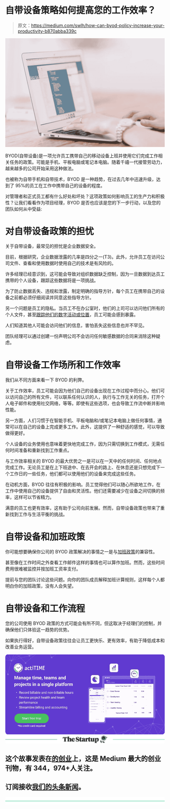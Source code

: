 # 自带设备策略如何提高您的工作效率？

> 原文：<https://medium.com/swlh/how-can-byod-policy-increase-your-productivity-b870abba339c>

![](img/de6c87af5bd2bd66f49758338318364d.png)

BYOD(自带设备)是一项允许员工携带自己的移动设备上班并使用它们完成工作相关任务的政策。可能是手机、平板电脑或笔记本电脑。随着千禧一代接管劳动力，越来越多的公司开始采用这种做法。

也被称为自带手机和自带技术，BYOD 是一种趋势，在过去几年中迅速升级，达到了 95%的员工在工作中携带自己的设备的程度。

对管理者和正式员工都有什么好处和坏处？这项政策如何影响员工的生产力和积极性？让我们看看作为项目经理，BYOD 是否也应该是您的下一步行动，以及您的团队如何从中受益:

# 对自带设备政策的担忧

关于自带设备，最常见的担忧是企业数据安全。

目前，根据研究，企业数据泄露的几率是四分之一(T3)。此外，允许员工在访问公司文件、查看和使用数据时使用自己的技术是有风险的。

许多经理已经意识到，这可能会导致对组织数据缺乏控制，因为一旦数据到达员工携带的个人设备，跟踪这些数据将是一项挑战。

为了防止数据丢失、违规和泄露，制定明确的指导方针，每个员工在携带自己的设备之前都必须仔细阅读并同意这些指导方针。

另一个问题是员工的隐私。当员工不在办公室时，他们的上司可以访问他们所有的个人文件，甚至[跟踪他们的数字活动或位置](https://www.actitime.com/human-resources/employee-time-tracking-agree-to-be-spied-on)，员工可能会感到暴露。

人们知道其他人可能会访问他们的信息，害怕丢失这些信息也并不罕见。

团队经理可以通过创建一份声明公司不会访问任何敏感数据的合同来消除这种疑虑。

# 自带设备工作场所和工作效率

我们从不同方面来看一下 BYOD 的利弊。

关于工作效率，员工可能会因为他们自己的设备出现在工作过程中而分心。他们可以访问自己的所有文件，可以联系任何认识的人，执行与工作无关的任务，打开个人电子邮件和使用社交网络，等等。即使有这些选项，也会导致工作流中断并影响性能。

另一方面，人们习惯于在智能手机、平板电脑和/或笔记本电脑上做任何事情，通常可以在自己的设备上完成更多工作。此外，这提供了一种舒适的感觉，可以导致做得更好。

个人设备的业务使用也意味着更快地完成工作，因为只需切换到工作模式，无需任何时间准备和重新找到工作重点。

与工作效率相关的 BYOD 的最大优势之一是可以在一天中的任何时间、任何地点完成工作。无论员工是在上下班途中、在去开会的路上、在休息还是只想完成下一个工作日的一些任务，他们都可以使用他们的设备来完成这些任务。

在动机方面，BYOD 往往有积极的影响。员工觉得他们可以随心所欲地工作，在工作中使用自己的设备提供了自由和灵活性。他们还需要减少在设备之间切换的频率，这样可以节省精力。

满意的员工也更有效率，这有助于公司向前发展。然而，自带设备政策也带来了重新找到工作与生活平衡的挑战。

# 自带设备和加班政策

你可能想要确保你公司的 BYOD 政策解决的事情之一是与[加班政策](https://www.actitime.com/time-tracking/overtime-calculation)的兼容性。

甚至像在工作时间之外查看工作邮件这样的事情也可以算作加班。然而，这些时间费用很难被监控并按加班工资率支付。

提前与您的团队讨论这些问题。向你的团队成员解释加班计算规则，这样每个人都明白你的加班政策，没有人会失望。

# 自带设备和工作流程

您的公司使用 BYOD 政策的方式可能会有所不同，但这取决于经理们的控制，并确保他们只体验这一趋势的优势。

如果执行得好，自带设备政策往往会让员工更快乐、更有效率，有助于降低成本和改善业务运营。

[![](img/64b94b5209ef8fa898bc6941a4992cbd.png)](https://www.actitime.com/?utm_source=Medium&utm_medium=Syndication&utm_content=NewBanner)[![](img/308a8d84fb9b2fab43d66c117fcc4bb4.png)](https://medium.com/swlh)

## 这个故事发表在[的创业](https://medium.com/swlh)上，这是 Medium 最大的创业刊物，有 344，974+人关注。

## 订阅接收[我们的头条新闻](http://growthsupply.com/the-startup-newsletter/)。

[![](img/b0164736ea17a63403e660de5dedf91a.png)](https://medium.com/swlh)